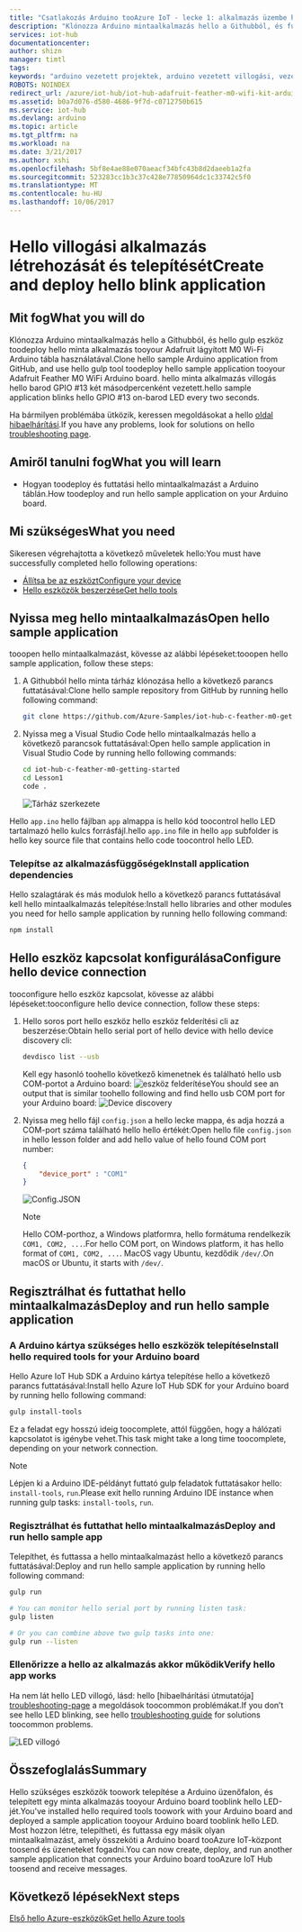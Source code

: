 ```yaml
---
title: "Csatlakozás Arduino tooAzure IoT - lecke 1: alkalmazás üzembe helyezése |} Microsoft Docs"
description: "Klónozza Arduino mintaalkalmazás hello a Githubból, és futtassa a gulp toodeploy az alkalmazás tooyour Adafruit lágyított M0 Wi-Fi. A mintaalkalmazás villogjon hello GPIO"
services: iot-hub
documentationcenter: 
author: shizn
manager: timtl
tags: 
keywords: "arduino vezetett projektek, arduino vezetett villogási, vezetett arduino villogási arduino villogási program, a arduino villogási – példa"
ROBOTS: NOINDEX
redirect_url: /azure/iot-hub/iot-hub-adafruit-feather-m0-wifi-kit-arduino-get-started
ms.assetid: b0a7d076-d580-4686-9f7d-c0712750b615
ms.service: iot-hub
ms.devlang: arduino
ms.topic: article
ms.tgt_pltfrm: na
ms.workload: na
ms.date: 3/21/2017
ms.author: xshi
ms.openlocfilehash: 5bf8e4ae88e070aeacf34bfc43b8d2daeeb1a2fa
ms.sourcegitcommit: 523283cc1b3c37c428e77850964dc1c33742c5f0
ms.translationtype: MT
ms.contentlocale: hu-HU
ms.lasthandoff: 10/06/2017
---
```

# <a name="create-and-deploy-hello-blink-application"></a><span data-ttu-id="54467-105">Hello villogási alkalmazás létrehozását és telepítését</span><span class="sxs-lookup"><span data-stu-id="54467-105">Create and deploy hello blink application</span></span>
## <a name="what-you-will-do"></a><span data-ttu-id="54467-106">Mit fog</span><span class="sxs-lookup"><span data-stu-id="54467-106">What you will do</span></span>
<span data-ttu-id="54467-107">Klónozza Arduino mintaalkalmazás hello a Githubból, és hello gulp eszköz toodeploy hello minta alkalmazás tooyour Adafruit lágyított M0 Wi-Fi Arduino tábla használatával.</span><span class="sxs-lookup"><span data-stu-id="54467-107">Clone hello sample Arduino application from GitHub, and use hello gulp tool toodeploy hello sample application tooyour Adafruit Feather M0 WiFi Arduino board.</span></span> <span data-ttu-id="54467-108">hello minta alkalmazás villogás hello barod GPIO #13 két másodpercenként vezetett.</span><span class="sxs-lookup"><span data-stu-id="54467-108">hello sample application blinks hello GPIO #13 on-barod LED every two seconds.</span></span>

<span data-ttu-id="54467-109">Ha bármilyen problémába ütközik, keressen megoldásokat a hello [oldal hibaelhárítási][troubleshooting-page].</span><span class="sxs-lookup"><span data-stu-id="54467-109">If you have any problems, look for solutions on hello [troubleshooting page][troubleshooting-page].</span></span>

## <a name="what-you-will-learn"></a><span data-ttu-id="54467-110">Amiről tanulni fog</span><span class="sxs-lookup"><span data-stu-id="54467-110">What you will learn</span></span>
* <span data-ttu-id="54467-111">Hogyan toodeploy és futtatási hello mintaalkalmazást a Arduino táblán.</span><span class="sxs-lookup"><span data-stu-id="54467-111">How toodeploy and run hello sample application on your Arduino board.</span></span>

## <a name="what-you-need"></a><span data-ttu-id="54467-112">Mi szükséges</span><span class="sxs-lookup"><span data-stu-id="54467-112">What you need</span></span>
<span data-ttu-id="54467-113">Sikeresen végrehajtotta a következő műveletek hello:</span><span class="sxs-lookup"><span data-stu-id="54467-113">You must have successfully completed hello following operations:</span></span>

* <span data-ttu-id="54467-114">[Állítsa be az eszközt][configure-your-device]</span><span class="sxs-lookup"><span data-stu-id="54467-114">[Configure your device][configure-your-device]</span></span>
* <span data-ttu-id="54467-115">[Hello eszközök beszerzése][get-the-tools]</span><span class="sxs-lookup"><span data-stu-id="54467-115">[Get hello tools][get-the-tools]</span></span>

## <a name="open-hello-sample-application"></a><span data-ttu-id="54467-116">Nyissa meg hello mintaalkalmazás</span><span class="sxs-lookup"><span data-stu-id="54467-116">Open hello sample application</span></span>
<span data-ttu-id="54467-117">tooopen hello mintaalkalmazást, kövesse az alábbi lépéseket:</span><span class="sxs-lookup"><span data-stu-id="54467-117">tooopen hello sample application, follow these steps:</span></span>

1. <span data-ttu-id="54467-118">A Githubból hello minta tárház klónozása hello a következő parancs futtatásával:</span><span class="sxs-lookup"><span data-stu-id="54467-118">Clone hello sample repository from GitHub by running hello following command:</span></span>

   ```bash
   git clone https://github.com/Azure-Samples/iot-hub-c-feather-m0-getting-started.git
   ```
2. <span data-ttu-id="54467-119">Nyissa meg a Visual Studio Code hello mintaalkalmazás hello a következő parancsok futtatásával:</span><span class="sxs-lookup"><span data-stu-id="54467-119">Open hello sample application in Visual Studio Code by running hello following commands:</span></span>

   ```bash
   cd iot-hub-c-feather-m0-getting-started
   cd Lesson1
   code .
   ```

   ![Tárház szerkezete][repo-structure]

<span data-ttu-id="54467-121">Hello `app.ino` hello fájlban `app` almappa is hello kód toocontrol hello LED tartalmazó hello kulcs forrásfájl.</span><span class="sxs-lookup"><span data-stu-id="54467-121">hello `app.ino` file in hello `app` subfolder is hello key source file that contains hello code toocontrol hello LED.</span></span>

### <a name="install-application-dependencies"></a><span data-ttu-id="54467-122">Telepítse az alkalmazásfüggőségek</span><span class="sxs-lookup"><span data-stu-id="54467-122">Install application dependencies</span></span>
<span data-ttu-id="54467-123">Hello szalagtárak és más modulok hello a következő parancs futtatásával kell hello mintaalkalmazás telepítése:</span><span class="sxs-lookup"><span data-stu-id="54467-123">Install hello libraries and other modules you need for hello sample application by running hello following command:</span></span>

```bash
npm install
```

## <a name="configure-hello-device-connection"></a><span data-ttu-id="54467-124">Hello eszköz kapcsolat konfigurálása</span><span class="sxs-lookup"><span data-stu-id="54467-124">Configure hello device connection</span></span>
<span data-ttu-id="54467-125">tooconfigure hello eszköz kapcsolat, kövesse az alábbi lépéseket:</span><span class="sxs-lookup"><span data-stu-id="54467-125">tooconfigure hello device connection, follow these steps:</span></span>

1. <span data-ttu-id="54467-126">Hello soros port hello eszköz hello eszköz felderítési cli az beszerzése:</span><span class="sxs-lookup"><span data-stu-id="54467-126">Obtain hello serial port of hello device with hello device discovery cli:</span></span>

   ```bash
   devdisco list --usb
   ```

   <span data-ttu-id="54467-127">Kell egy hasonló toohello következő kimenetnek és található hello usb COM-portot a Arduino board: ![eszköz felderítése][device-discovery]</span><span class="sxs-lookup"><span data-stu-id="54467-127">You should see an output that is similar toohello following and find hello usb COM port for your Arduino board: ![Device discovery][device-discovery]</span></span>

2. <span data-ttu-id="54467-128">Nyissa meg hello fájl `config.json` a hello lecke mappa, és adja hozzá a COM-port száma található hello hello értékét:</span><span class="sxs-lookup"><span data-stu-id="54467-128">Open hello file `config.json` in hello lesson folder and add hello value of hello found COM port number:</span></span>

   ```json
   {
       "device_port" : "COM1"
   }
   ```
   ![Config.JSON][config-json]
   > [!NOTE]
   > <span data-ttu-id="54467-130">Hello COM-porthoz, a Windows platformra, hello formátuma rendelkezik `COM1, COM2, ...`.</span><span class="sxs-lookup"><span data-stu-id="54467-130">For hello COM port, on Windows platform, it has hello format of `COM1, COM2, ...`.</span></span> <span data-ttu-id="54467-131">MacOS vagy Ubuntu, kezdődik `/dev/`.</span><span class="sxs-lookup"><span data-stu-id="54467-131">On macOS or Ubuntu, it starts with `/dev/`.</span></span>

## <a name="deploy-and-run-hello-sample-application"></a><span data-ttu-id="54467-132">Regisztrálhat és futtathat hello mintaalkalmazás</span><span class="sxs-lookup"><span data-stu-id="54467-132">Deploy and run hello sample application</span></span>
### <a name="install-hello-required-tools-for-your-arduino-board"></a><span data-ttu-id="54467-133">A Arduino kártya szükséges hello eszközök telepítése</span><span class="sxs-lookup"><span data-stu-id="54467-133">Install hello required tools for your Arduino board</span></span>

<span data-ttu-id="54467-134">Hello Azure IoT Hub SDK a Arduino kártya telepítése hello a következő parancs futtatásával:</span><span class="sxs-lookup"><span data-stu-id="54467-134">Install hello Azure IoT Hub SDK for your Arduino board by running hello following command:</span></span>

```bash
gulp install-tools
```

<span data-ttu-id="54467-135">Ez a feladat egy hosszú ideig toocomplete, attól függően, hogy a hálózati kapcsolatot is igénybe vehet.</span><span class="sxs-lookup"><span data-stu-id="54467-135">This task might take a long time toocomplete, depending on your network connection.</span></span>

> [!NOTE]
> <span data-ttu-id="54467-136">Lépjen ki a Arduino IDE-példányt futtató gulp feladatok futtatásakor hello: `install-tools`, `run`.</span><span class="sxs-lookup"><span data-stu-id="54467-136">Please exit hello running Arduino IDE instance when running gulp tasks: `install-tools`, `run`.</span></span>

### <a name="deploy-and-run-hello-sample-app"></a><span data-ttu-id="54467-137">Regisztrálhat és futtathat hello mintaalkalmazás</span><span class="sxs-lookup"><span data-stu-id="54467-137">Deploy and run hello sample app</span></span>
<span data-ttu-id="54467-138">Telepíthet, és futtassa a hello mintaalkalmazást hello a következő parancs futtatásával:</span><span class="sxs-lookup"><span data-stu-id="54467-138">Deploy and run hello sample application by running hello following command:</span></span>

```bash
gulp run

# You can monitor hello serial port by running listen task:
gulp listen

# Or you can combine above two gulp tasks into one:
gulp run --listen
```

### <a name="verify-hello-app-works"></a><span data-ttu-id="54467-139">Ellenőrizze a hello az alkalmazás akkor működik</span><span class="sxs-lookup"><span data-stu-id="54467-139">Verify hello app works</span></span>
<span data-ttu-id="54467-140">Ha nem lát hello LED villogó, lásd: hello [hibaelhárítási útmutatója] [ troubleshooting-page] a megoldások toocommon problémákat.</span><span class="sxs-lookup"><span data-stu-id="54467-140">If you don’t see hello LED blinking, see hello [troubleshooting guide][troubleshooting-page] for solutions toocommon problems.</span></span>

![LED villogó][led-blinking]

## <a name="summary"></a><span data-ttu-id="54467-142">Összefoglalás</span><span class="sxs-lookup"><span data-stu-id="54467-142">Summary</span></span>
<span data-ttu-id="54467-143">Hello szükséges eszközök toowork telepítése a Arduino üzenőfalon, és telepített egy minta alkalmazás tooyour Arduino board tooblink hello LED-jét.</span><span class="sxs-lookup"><span data-stu-id="54467-143">You've installed hello required tools toowork with your Arduino board and deployed a sample application tooyour Arduino board tooblink hello LED.</span></span> <span data-ttu-id="54467-144">Most hozzon létre, telepítheti, és futtassa egy másik olyan mintaalkalmazást, amely összeköti a Arduino board tooAzure IoT-központ toosend és üzeneteket fogadni.</span><span class="sxs-lookup"><span data-stu-id="54467-144">You can now create, deploy, and run another sample application that connects your Arduino board tooAzure IoT Hub toosend and receive messages.</span></span>

## <a name="next-steps"></a><span data-ttu-id="54467-145">Következő lépések</span><span class="sxs-lookup"><span data-stu-id="54467-145">Next steps</span></span>
<span data-ttu-id="54467-146">[Első hello Azure-eszközök][get-the-azure-tools]</span><span class="sxs-lookup"><span data-stu-id="54467-146">[Get hello Azure tools][get-the-azure-tools]</span></span>

<!-- Images and links -->

[troubleshooting-page]: iot-hub-adafruit-feather-m0-wifi-kit-arduino-troubleshooting.md
[configure-your-device]: iot-hub-adafruit-feather-m0-wifi-kit-arduino-lesson1-configure-your-device.md
[get-the-tools]: iot-hub-adafruit-feather-m0-wifi-kit-arduino-lesson1-get-the-tools-win32.md
[repo-structure]: media/iot-hub-adafruit-feather-m0-wifi-lessons/lesson1/vscode-blink-arduino-mac.png
[device-discovery]: media/iot-hub-adafruit-feather-m0-wifi-lessons/lesson1/device_discovery.png
[config-json]: media/iot-hub-adafruit-feather-m0-wifi-lessons/lesson1/vscode-config-mac.png
[led-blinking]: media/iot-hub-adafruit-feather-m0-wifi-lessons/lesson1/led_blinking.png
[get-the-azure-tools]: iot-hub-adafruit-feather-m0-wifi-kit-arduino-lesson2-get-azure-tools-win32.md